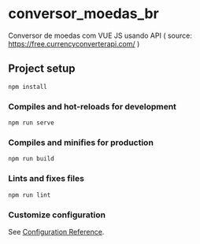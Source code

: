 # conversor_moedas_br
Conversor de moedas com VUE JS usando API ( source: https://free.currencyconverterapi.com/ ) 

## Project setup
```
npm install
```

### Compiles and hot-reloads for development
```
npm run serve
```

### Compiles and minifies for production
```
npm run build
```

### Lints and fixes files
```
npm run lint
```

### Customize configuration
See [Configuration Reference](https://cli.vuejs.org/config/).

